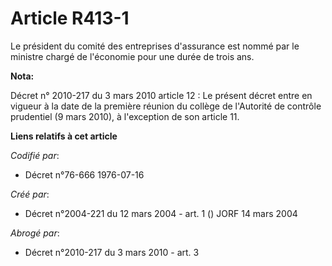 # Article R413-1

Le président du comité des entreprises d'assurance est nommé par le ministre chargé de l'économie pour une durée de trois
ans.

**Nota:**

Décret n° 2010-217 du 3 mars 2010 article 12 : Le présent décret entre en vigueur à la date de la première réunion du collège
de l'Autorité de contrôle prudentiel (9 mars 2010), à l'exception de son article 11.

**Liens relatifs à cet article**

_Codifié par_:

  - Décret n°76-666 1976-07-16

_Créé par_:

  - Décret n°2004-221 du 12 mars 2004 - art. 1 () JORF 14 mars 2004

_Abrogé par_:

  - Décret n°2010-217 du 3 mars 2010 - art. 3
